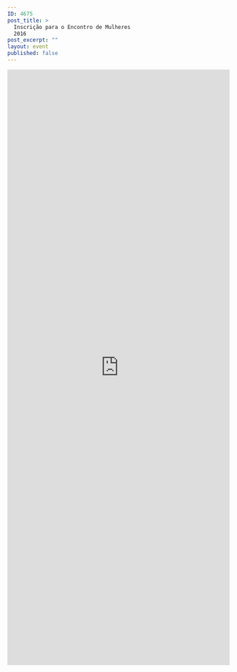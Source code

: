 ```yaml
---
ID: 4675
post_title: >
  Inscrição para o Encontro de Mulheres
  2016
post_excerpt: ""
layout: event
published: false
---
```

<iframe src="https://goo.gl/forms/1dd8zyKzyZgCuqe03" width="100%" height="1350px" frameborder="0" marginwidth="0" marginheight="0">Carregando…</iframe>
